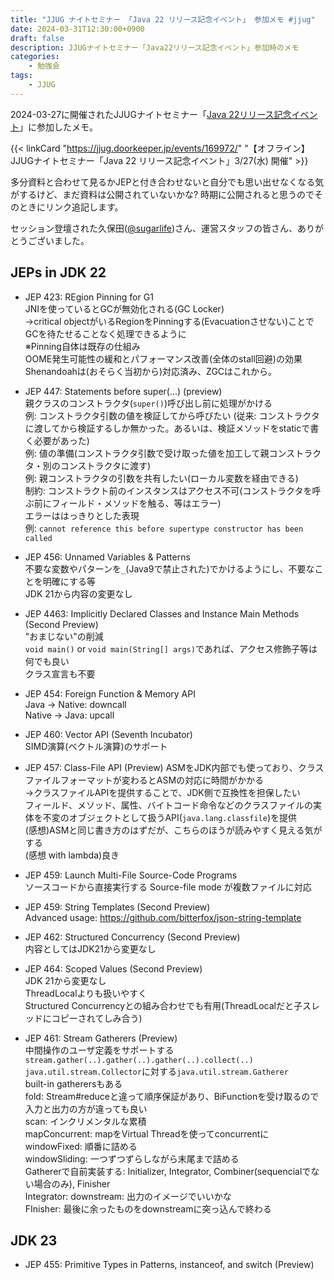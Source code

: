 ```yaml
---
title: "JJUG ナイトセミナー 「Java 22 リリース記念イベント」 参加メモ #jjug"
date: 2024-03-31T12:30:00+0900
draft: false
description: JJUGナイトセミナー「Java22リリース記念イベント」参加時のメモ
categories:
    - 勉強会
tags:
    - JJUG
---
```


2024-03-27に開催されたJJUGナイトセミナー「[Java 22リリース記念イベント](vhttps://jjug.doorkeeper.jp/events/169972)」に参加したメモ。

{{< linkCard "https://jjug.doorkeeper.jp/events/169972/" "【オフライン】JJUGナイトセミナー「Java 22 リリース記念イベント」3/27(水) 開催" >}}

多分資料と合わせて見るかJEPと付き合わせないと自分でも思い出せなくなる気がするけど、まだ資料は公開されていないかな? 時期に公開されると思うのでそのときにリンク追記します。

セッション登壇された久保田([@sugarlife](https://twitter.com/sugarlife/with_replies))さん、運営スタッフの皆さん、ありがとうございました。

## JEPs in JDK 22
- JEP 423: REgion Pinning for G1  
JNIを使っているとGCが無効化される(GC Locker)  
→critical objectがいるRegionをPinningする(Evacuationさせない)ことでGCを待たせることなく処理できるように  
※Pinning自体は既存の仕組み  
OOME発生可能性の緩和とパフォーマンス改善(全体のstall回避)の効果  
Shenandoahは(おそらく当初から)対応済み、ZGCはこれから。

- JEP 447: Statements before super(...) (preview)  
親クラスのコンストラクタ(`super()`)呼び出し前に処理がかける  
例: コンストラクタ引数の値を検証してから呼びたい (従来: コンストラクタに渡してから検証するしか無かった。あるいは、検証メソッドをstaticで書く必要があった)  
例: 値の準備(コンストラクタ引数で受け取った値を加工して親コンストラクタ・別のコンストラクタに渡す)  
例: 親コンストラクタの引数を共有したい(ローカル変数を経由できる)  
制約: コンストラクト前のインスタンスはアクセス不可(コンストラクタを呼ぶ前にフィールド・メソッドを触る、等はエラー)  
エラーははっきりとした表現  
例: `cannot reference this before supertype constructor has been called`

- JEP 456: Unnamed Variables & Patterns  
不要な変数やパターンを`_`(Java9で禁止された)でかけるようにし、不要なことを明確にする等  
JDK 21から内容の変更なし

- JEP 4463: Implicitly Declared Classes and Instance Main Methods (Second Preview)  
"おまじない"の削減  
`void main()` or `void main(String[] args)`であれば、アクセス修飾子等は何でも良い  
クラス宣言も不要

- JEP 454: Foreign Function & Memory API  
Java -> Native: downcall  
Native -> Java: upcall

- JEP 460: Vector API (Seventh Incubator)  
SIMD演算(ベクトル演算)のサポート

- JEP 457: Class-File API (Preview)
ASMをJDK内部でも使っており、クラスファイルフォーマットが変わるとASMの対応に時間がかかる  
→クラスファイルAPIを提供することで、JDK側で互換性を担保したい  
フィールド、メソッド、属性、バイトコード命令などのクラスファイルの実体を不変のオブジェクトとして扱うAPI(`java.lang.classfile`)を提供  
(感想)ASMと同じ書き方のはずだが、こちらのほうが読みやすく見える気がする  
(感想 with lambda)良き

- JEP 459: Launch Multi-File Source-Code Programs  
ソースコードから直接実行する Source-file mode が複数ファイルに対応

- JEP 459: String Templates (Second Preview)  
Advanced usage: https://github.com/bitterfox/json-string-template

- JEP 462: Structured Concurrency (Second Preview)  
内容としてはJDK21から変更なし

- JEP 464: Scoped Values (Second Preview)  
JDK 21から変更なし  
ThreadLocalよりも扱いやすく  
Structured Concurrencyとの組み合わせでも有用(ThreadLocalだと子スレッドにコピーされてしみ合う)

- JEP 461: Stream Gatherers (Preview)  
中間操作のユーザ定義をサポートする  
`stream.gather(..).gather(..).gather(..).collect(..)`  
`java.util.stream.Collector`に対する`java.util.stream.Gatherer`  
built-in gatherersもある  
fold: Stream#reduceと違って順序保証があり、BiFunctionを受け取るので入力と出力の方が違っても良い  
scan: インクリメンタルな累積  
mapConcurrent: mapをVirtual Threadを使ってconcurrentに  
windowFixed: 順番に詰める  
windowSliding: 一つずつずらしながら末尾まで詰める  
Gathererで自前実装する: Initializer, Integrator, Combiner(sequencialでない場合のみ), Finisher  
    Integrator: downstream: 出力のイメージでいいかな  
    FInisher: 最後に余ったものをdownstreamに突っ込んで終わる

## JDK 23
- JEP 455: Primitive Types in Patterns, instanceof, and switch (Preview)
